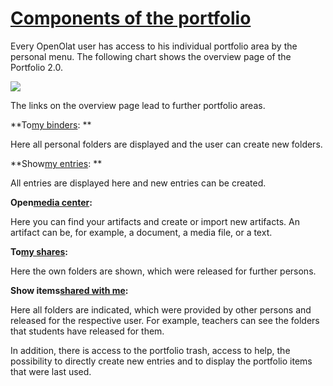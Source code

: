 #  [Components of the portfolio](Components+of+the+portfolio.html)

Every OpenOlat user has access to his individual portfolio area by the
personal menu. The following chart shows the overview page of the Portfolio
2.0.

![](../../download/attachments/108600577/eP_Overview_EN.png)

  

The links on the overview page lead to further portfolio areas.

 **To[my binders](My+portfolio+binders.html): **

Here all personal folders are displayed and the user can create new folders.

 **Show[my entries](My+entries.html):  **

All entries are displayed here and new entries can be created.

 **Open[media center](Media+center.html):**

Here you can find your artifacts and create or import new artifacts. An
artifact can be, for example, a document, a media file, or a text.

 **To[my shares](Shared+by+me.html):**

Here the own folders are shown, which were released for further persons.

 **Show items[shared with me](Shared+with+me.html):**

Here all folders are indicated, which were provided by other persons and
released for the respective user. For example, teachers can see the folders
that students have released for them.

  

In addition, there is access to the portfolio trash, access to help, the
possibility to directly create new entries and to display the portfolio items
that were last used.

  

